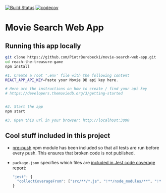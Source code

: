 [![Build Status](https://travis-ci.org/PiotrBerebecki/movie-search-web-app.svg?branch=master)](https://travis-ci.org/PiotrBerebecki/movie-search-web-app)
[![codecov](https://codecov.io/gh/PiotrBerebecki/movie-search-web-app/branch/master/graph/badge.svg)](https://codecov.io/gh/PiotrBerebecki/movie-search-web-app)

# Movie Search Web App

## Running this app locally

```sh
git clone https://github.com/PiotrBerebecki/movie-search-web-app.git
cd reach-the-treasure-game
npm install

#1. Create a root '.env' file with the following content
REACT_APP_API_KEY=Paste your Movie DB api key here.

# Here are the instructions on how to create / find your api key
# https://developers.themoviedb.org/3/getting-started


#2. Start the app
npm start

#3. Open this url in your browser: http://localhost:3000
```

## Cool stuff included in this project

- [pre-push](https://www.npmjs.com/package/pre-push) npm module has been included so that all tests are run before every push. This ensures that broken code is not published.

- `package.json` specifies which files are [included in Jest code coverage report](https://facebook.github.io/jest/docs/configuration.html#collectcoveragefrom-array):

  ```javascript
  "jest": {
    "collectCoverageFrom": ["src/**/*.js", "!**/node_modules/**", "!**/src/index.js"]
  }
  ```
